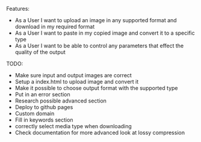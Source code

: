 Features:
- As a User I want to upload an image in any supported format and download in my required format
- As a User I want to paste in my copied image and convert it to a specific type
- As a User I want to be able to control any parameters that effect the quality of the output

TODO:
- Make sure input and output images are correct
- Setup a index.html to upload image and convert it
- Make it possible to choose output format with the supported type
- Put in an error section
- Research possible advanced section
- Deploy to github pages
- Custom domain
- Fill in keywords section
- correctly select media type when downloading
- Check documentation for more advanced look at lossy compression
